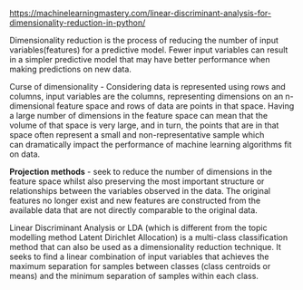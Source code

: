 
https://machinelearningmastery.com/linear-discriminant-analysis-for-dimensionality-reduction-in-python/

Dimensionality reduction is the process of reducing the number of input variables(features) for a predictive model. Fewer input variables can result in a simpler predictive model that may have better performance when making predictions on new data.

Curse of dimensionality - Considering data is represented using rows and columns, input variables are the columns, representing dimensions on an n-dimensional feature space and rows of data are points in that space.  Having a large number of dimensions in the feature space can mean that the volume of that space is very large, and in turn, the points that are in that space often represent a small and non-representative sample which can dramatically impact the performance of machine learning algorithms fit on data.

**Projection methods** - seek to reduce the number of dimensions in the feature space whilst also preserving the most important structure or relationships between the variables observed in the data. The original features no longer exist and new features are constructed from the available data that are not directly comparable to the original data.

Linear Discriminant Analysis or LDA (which is different from the topic modelling method Latent Dirichlet Allocation) is a multi-class classification method that can also be used as a dimensionality reduction technique. It seeks to find a linear combination of input variables that achieves the maximum separation for samples between classes (class centroids or means) and the minimum separation of samples within each class.
